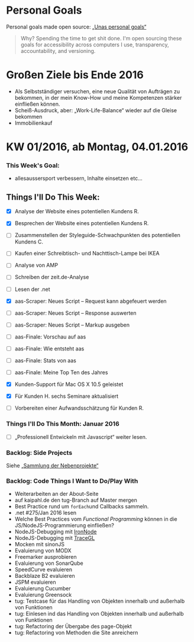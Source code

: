 Personal Goals
==============

Personal goals made open source: [„Unas personal goals“](http://una.im/personal-goals-guide/#=%81)
> Why? Spending the time to get shit done. I'm open sourcing these goals for accessibility across computers I use, transparency, accountability, and versioning.

# Großen Ziele bis Ende 2016
* Als Selbstständiger versuchen, eine neue Qualität von Aufträgen zu bekommen, in der mein Know-How und meine Kompetenzen stärker einfließen können.
* Scheiß-Ausdruck, aber: „Work-Life-Balance“ wieder auf die Gleise bekommen
* Immobilienkauf

# KW 01/2016, ab Montag, 04.01.2016

### This Week's Goal: 
* allesaussersport verbessern, Inhalte einsetzen etc…

## Things I'll Do This Week:
- [x] Analyse der Website eines potentiellen Kundens R. 
- [x] Besprechen der Website eines potentiellen Kundens R.
- [ ] Zusammenstellen der Styleguide-Schwachpunkten des potentiellen Kundens C.
- [ ] Kaufen einer Schreibtisch- und Nachttisch-Lampe bei IKEA
- [ ] Analyse von AMP
- [ ] Schreiben der zeit.de-Analyse
- [ ] Lesen der .net
- [x] aas-Scraper: Neues Script – Request kann abgefeuert werden
- [ ] aas-Scraper: Neues Script – Response auswerten
- [ ] aas-Scraper: Neues Script – Markup ausgeben
- [ ] aas-Finale: Vorschau auf aas
- [ ] aas-Finale: Wie entsteht aas
- [ ] aas-Finale: Stats von aas
- [ ] aas-Finale: Meine Top Ten des Jahres
- [x] Kunden-Support für Mac OS X 10.5 geleistet
- [x] Für Kunden H. sechs Seminare aktualisiert
- [ ] Vorbereiten einer Aufwandsschätzung für Kunden R.


### Things I'll Do This Month: Januar 2016
- [ ] „Professionell Entwickeln mit Javascript“ weiter lesen.

### Backlog: Side Projects
Siehe [„Sammlung der Nebenprojekte“](~/Sites/dogfood-personal-goal/recources/pet-projects.md)

### Backlog: Code Things I Want to Do/Play With
* Weiterarbeiten an der About-Seite
* auf kaipahl.de den tug-Branch auf Master mergen
* Best Practice rund um `forEach`und Callbacks sammeln.
* .net #275/Jan 2016 lesen
* Welche Best Practices vom _Functional Programming_ können in die JS/NodeJS-Programmierung einfließen?
* NodeJS-Debugging mit [IronNode](http://s-a.github.io/iron-node/)
* NodeJS-Debugging mit [TraceGL](https://github.com/traceglMPL/tracegl)
* Mocken mit sinonJS
* Evaluierung von MODX
* Freemarker ausprobieren
* Evaluierung von SonarQube
* SpeedCurve evaluieren
* Backblaze B2 evaluieren
* JSPM evaluieren
* Evaluierung Cucumber
* Evaluierung Greensock
* tug: Testcase für das Handling von Objekten innerhalb und außerhalb von Funktionen
* tug: Einlesen ind das Handling von Objekten innerhalb und außerhalb von Funktionen
* tug: Refactoring der Übergabe des page-Objekt
* tug: Refactoring von Methoden die Site anreichern


